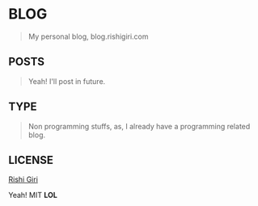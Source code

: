 # BLOG

> My personal blog, blog.rishigiri.com

## POSTS

> Yeah! I'll post in future.

## TYPE

> Non programming stuffs, as, I already have a programming related blog.

## LICENSE

[Rishi Giri](http://rishigiri.com)

Yeah! MIT __LOL__